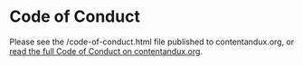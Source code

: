 # Code of Conduct

Please see the /code-of-conduct.html file published to contentandux.org, or [read the full Code of Conduct on contentandux.org](https://contentandux.org/code-of-conduct.html).

